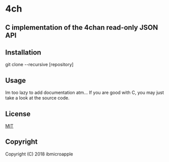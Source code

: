 # 4ch
## C implementation of the 4chan read-only JSON API

Installation
------------
git clone --recursive [repository]

Usage
-----
Im too lazy to add documentation atm...
If you are good with C, you may just take a look at the source code.

License
-------
[MIT](https://github.com/ibmicroapple/4ch/blob/master/LICENSE)

Copyright
---------
Copyright (C) 2018 ibmicroapple